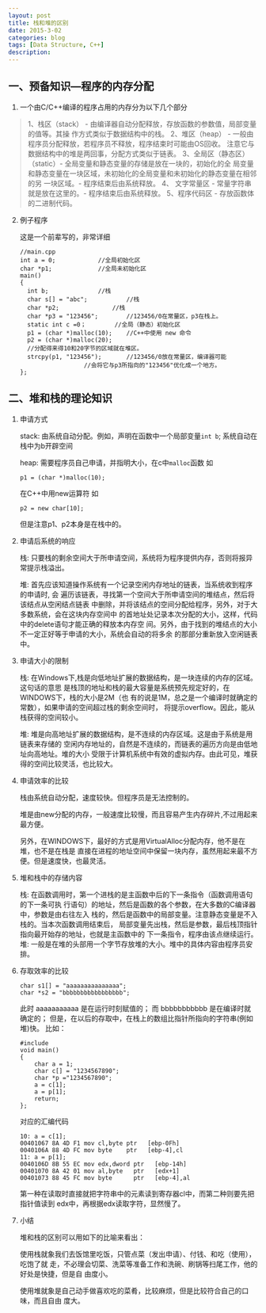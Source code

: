 ```yaml
---
layout: post
title: 栈和堆的区别
date: 2015-3-02
categories: blog
tags: [Data Structure, C++]
description: 
---
```



## 一、预备知识—程序的内存分配  

  1. 一个由C/C++编译的程序占用的内存分为以下几个部分 

>    1、栈区（stack） - 由编译器自动分配释放，存放函数的参数值，局部变量的值等。其操
>	作方式类似于数据结构中的栈。
>    2、堆区（heap） - 一般由程序员分配释放，若程序员不释放，程序结束时可能由OS回收。
>	注意它与数据结构中的堆是两回事，分配方式类似于链表。
>    3、全局区（静态区）（static）- 全局变量和静态变量的存储是放在一块的，初始化的全
>	局变量和静态变量在一块区域，未初始化的全局变量和未初始化的静态变量在相邻的另
>	一块区域。- 程序结束后由系统释放。
>    4、 文字常量区 - 常量字符串就是放在这里的。- 程序结束后由系统释放。
>    5、程序代码区 - 存放函数体的二进制代码。
   
   
  2. 例子程序
	  
     这是一个前辈写的，非常详细

	  ```
	  //main.cpp
	  int a = 0;   			//全局初始化区
	  char *p1;   			//全局未初始化区
	  main()
	  {
	  	int b;   			//栈
	  	char s[] = "abc";   		//栈
	  	char *p2;   			//栈
	  	char *p3 = "123456";   		//123456/0在常量区，p3在栈上。
	  	static int c =0；   		//全局（静态）初始化区
	  	p1 = (char *)malloc(10);	//C++中使用 new 命令
	  	p2 = (char *)malloc(20);
	  	//分配得来得10和20字节的区域就在堆区。
	  	strcpy(p1, "123456");		//123456/0放在常量区，编译器可能
						//会将它与p3所指向的"123456"优化成一个地方。
	  };
	  ```
   
##  二、堆和栈的理论知识

  1. 申请方式
     
     stack: 由系统自动分配。例如，声明在函数中一个局部变量```int b```; 系统自动在栈中为b开辟空间
     
     heap: 需要程序员自己申请，并指明大小，在c中```malloc```函数
     如
		```
		p1 = (char *)malloc(10);
		```
     在C++中用new运算符
     如
		```
		p2 = new char[10];
		```
     但是注意p1、p2本身是在栈中的。


  2. 申请后系统的响应

     栈: 只要栈的剩余空间大于所申请空间，系统将为程序提供内存，否则将报异常提示栈溢出。

     堆: 首先应该知道操作系统有一个记录空闲内存地址的链表，当系统收到程序的申请时, 会
	 遍历该链表，寻找第一个空间大于所申请空间的堆结点，然后将该结点从空闲结点链表
	 中删除，并将该结点的空间分配给程序，另外，对于大多数系统，会在这块内存空间中
	 的首地址处记录本次分配的大小，这样，代码中的delete语句才能正确的释放本内存空
	 间。另外，由于找到的堆结点的大小不一定正好等于申请的大小，系统会自动的将多余
	 的那部分重新放入空闲链表中。


  3. 申请大小的限制

     栈: 在Windows下,栈是向低地址扩展的数据结构，是一块连续的内存的区域。这句话的意思
	 是栈顶的地址和栈的最大容量是系统预先规定好的，在WINDOWS下，栈的大小是2M（也
	 有的说是1M，总之是一个编译时就确定的常数），如果申请的空间超过栈的剩余空间时，
	 将提示overflow。因此，能从栈获得的空间较小。

     堆: 堆是向高地址扩展的数据结构，是不连续的内存区域。这是由于系统是用链表来存储的
	 空闲内存地址的，自然是不连续的，而链表的遍历方向是由低地址向高地址。堆的大小
	 受限于计算机系统中有效的虚拟内存。由此可见，堆获得的空间比较灵活，也比较大。


  4. 申请效率的比较

     栈由系统自动分配，速度较快。但程序员是无法控制的。

     堆是由new分配的内存，一般速度比较慢，而且容易产生内存碎片,不过用起来最方便。

     另外，在WINDOWS下，最好的方式是用VirtualAlloc分配内存，他不是在堆，也不是在栈是
     直接在进程的地址空间中保留一块内存，虽然用起来最不方便。但是速度快，也最灵活。


  5. 堆和栈中的存储内容

     栈: 在函数调用时，第一个进栈的是主函数中后的下一条指令（函数调用语句的下一条可执
	 行语句）的地址，然后是函数的各个参数，在大多数的C编译器中，参数是由右往左入
	 栈的，然后是函数中的局部变量。注意静态变量是不入栈的。当本次函数调用结束后，
	 局部变量先出栈，然后是参数，最后栈顶指针指向最开始存的地址，也就是主函数中的
	 下一条指令，程序由该点继续运行。
     堆: 一般是在堆的头部用一个字节存放堆的大小。堆中的具体内容由程序员安排。
 
  
  6. 存取效率的比较
 	
	  ``` 
	  char s1[] = "aaaaaaaaaaaaaaa";
	  char *s2 = "bbbbbbbbbbbbbbbbb";
	  ```
	
     此时 aaaaaaaaaaa 是在运行时刻赋值的；
     而 bbbbbbbbbbb 是在编译时就确定的；
     但是，在以后的存取中，在栈上的数组比指针所指向的字符串(例如堆)快。
     比如： 

	  ```
	  #include
	  void main()
	  {
		  char a = 1;
		  char c[] = "1234567890";
		  char *p ="1234567890";
		  a = c[1];
		  a = p[1];
		  return;
	  };
	  ```

     对应的汇编代码

	  ```
	  10: a = c[1];
	  00401067 8A 4D F1 mov cl,byte ptr   [ebp-0Fh]
	  0040106A 88 4D FC mov byte    ptr   [ebp-4],cl
	  11: a = p[1]; 
	  0040106D 8B 55 EC mov edx,dword ptr   [ebp-14h] 
	  00401070 8A 42 01 mov al,byte   ptr   [edx+1] 
	  00401073 88 45 FC mov byte      ptr   [ebp-4],al 
	  ```

     第一种在读取时直接就把字符串中的元素读到寄存器cl中，而第二种则要先把指针值读到
     edx中，再根据edx读取字符，显然慢了。 
   
   
  7. 小结 

     堆和栈的区别可以用如下的比喻来看出： 

     使用栈就象我们去饭馆里吃饭，只管点菜（发出申请）、付钱、和吃（使用），吃饱了就
     走，不必理会切菜、洗菜等准备工作和洗碗、刷锅等扫尾工作，他的好处是快捷，但是自
     由度小。

     使用堆就象是自己动手做喜欢吃的菜肴，比较麻烦，但是比较符合自己的口味，而且自由
     度大。

